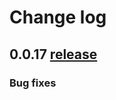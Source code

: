 # Change log

## 0.0.17 [release](https://github.com/LuccaSA/lucca-front/releases/tag/0.0.17)
### Bug fixes